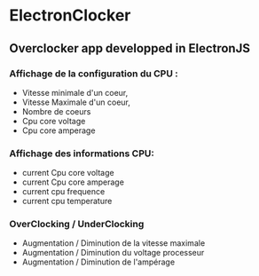 # ElectronClocker
## Overclocker app developped in ElectronJS

### Affichage de la configuration du CPU : 
- Vitesse minimale d'un coeur,
- Vitesse Maximale d'un coeur,
- Nombre de coeurs
- Cpu core voltage
- Cpu core amperage

### Affichage des informations CPU:
- current Cpu core voltage
- current Cpu core amperage
- current cpu frequence
- current cpu temperature

### OverClocking / UnderClocking
- Augmentation / Diminution de la vitesse maximale
- Augmentation / Diminution du voltage processeur
- Augmentation / Diminution de l'ampérage

